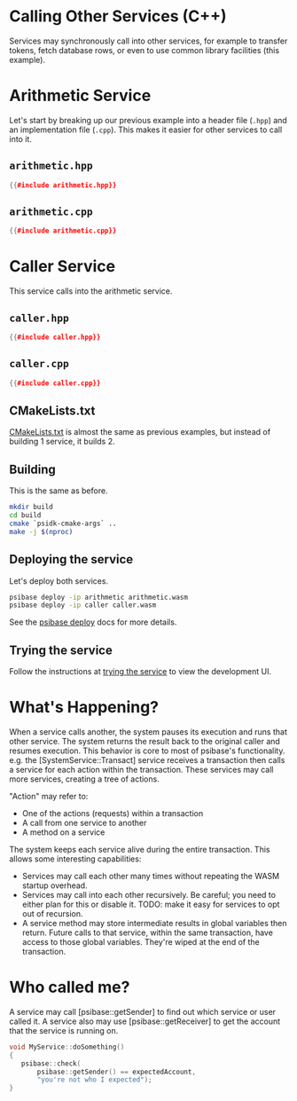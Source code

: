 # Calling Other Services (C++)

Services may synchronously call into other services, for example to transfer tokens, fetch database rows, or even to use common library facilities (this example).

# Arithmetic Service

Let's start by breaking up our previous example into a header file (`.hpp`) and an implementation file (`.cpp`). This makes it easier for other services to call into it.

## `arithmetic.hpp`

```cpp
{{#include arithmetic.hpp}}
```

## `arithmetic.cpp`

```cpp
{{#include arithmetic.cpp}}
```

# Caller Service

This service calls into the arithmetic service.

## `caller.hpp`

```cpp
{{#include caller.hpp}}
```

## `caller.cpp`

```cpp
{{#include caller.cpp}}
```

## CMakeLists.txt

[CMakeLists.txt](CMakeLists.txt) is almost the same as previous examples, but instead of building 1 service, it builds 2.

## Building

This is the same as before.

```sh
mkdir build
cd build
cmake `psidk-cmake-args` ..
make -j $(nproc)
```

## Deploying the service

Let's deploy both services.

```sh
psibase deploy -ip arithmetic arithmetic.wasm
psibase deploy -ip caller caller.wasm
```

See the [psibase deploy](../../../../run-infrastructure/cli/psibase.md#deploy) docs for more details.

## Trying the service

Follow the instructions at [trying the service](../minimal-ui/#trying-the-service) to view the development UI.

# What's Happening?

When a service calls another, the system pauses its execution and runs that other service. The system returns the result back to the original caller and resumes execution. This behavior is core to most of psibase's functionality. e.g. the [SystemService::Transact] service receives a transaction then calls a service for each action within the transaction. These services may call more services, creating a tree of actions.

"Action" may refer to:

- One of the actions (requests) within a transaction
- A call from one service to another
- A method on a service

The system keeps each service alive during the entire transaction. This allows some interesting capabilities:

- Services may call each other many times without repeating the WASM startup overhead.
- Services may call into each other recursively. Be careful; you need to either plan for this or disable it. TODO: make it easy for services to opt out of recursion.
- A service method may store intermediate results in global variables then return. Future calls to that service, within the same transaction, have access to those global variables. They're wiped at the end of the transaction.

# Who called me?

A service may call [psibase::getSender] to find out which service or user called it. A service also may use [psibase::getReceiver] to get the account that the service is running on.

```c++
void MyService::doSomething()
{
   psibase::check(
       psibase::getSender() == expectedAccount,
       "you're not who I expected");
}
```

